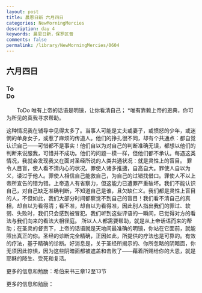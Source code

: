 ```yaml
---
layout: post
title: 晨恩日新 六月四日
categories: NewMorningMercies
description: day 4
keywords: 晨恩日新，保罗区普
comments: false
permalink: /library/NewMorningMercies/0604
---
```


## 六月四日

### To <br> Do

&emsp;&emsp;ToDo
唯有上帝的话语是明镜，让你看清自己；
*唯有靠赖上帝的恩典，你可为所见的真我寻求帮助。
 
这种情况我在辅导中见得太多了。当事人可能是丈夫或妻子，或愤怒的少年，或迷惘的单身女子，或惹了麻烦的传道人。他们的挣扎很不同，却有个共通点：都自觉认识自己——可惜都不是事实！他们自以为对自己的判断准确无误，都想以他们的判断来说服我，可惜并不成功。他们的问题一模一样，但他们都不承认。每遇这类情况，我就会发现我又在面对圣经所说的人类共通状况：就是灵性上的盲目。
罪令人目盲，使人看不清内心的状况。罪使人诸多推搪，自高自大。罪使人自以为义，诿过于他人。罪使人相信自己能救自己，为自己的过错找借口。罪使人不以上帝所宣告的错为错。上帝造人有省察力，但这能力已遭罪严重破坏。我们不能认识自己，对自己缺乏准确判断，不知道自己是谁，且欠缺仁义。我们都是灵性上盲目的人，不但如此，我们大部分时间都察觉不到自己的盲目！我们看不清自己的真相，却自以为看得清；看不准，却自以为看得准，因此别人指出我们的罪过、软弱、失败时，我们只会感到被冒犯。我们听到这些评语的一瞬间，已觉得对方的看法与我们向来的看法大相径庭。
所以人人都需要帮助，就是从上帝话语而来的帮助；在圣灵的督责下，上帝的话语就是天地间最准确的明镜，你站在它面前，就能照出真正的你。圣经的诊断完全精确，正因如此，所提供的疗法也是可靠的。有效的疗法，基于精确的诊断。好消息是，关于圣经所揭示的、你所忽略的阴暗面，你无须因此惊惧，因为这些阴暗面都被遮盖和击败了——藉着所赐给你的大恩，就是耶稣的降生、受死和复活。
 
更多的信息和勉励：希伯来书三章12至13节

更多的信息和勉励：[]()
